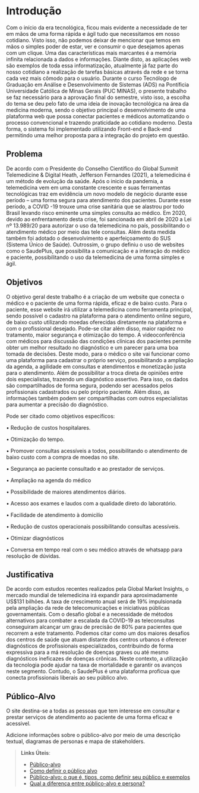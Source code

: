 # Introdução
Com o início da era tecnológica, ficou mais evidente a necessidade de ter em mãos de uma forma rápida e ágil tudo que necessitamos em nosso cotidiano. Visto isso, não podemos deixar de mencionar que temos em mãos o simples poder de estar, ver e consumir o que desejamos apenas com um clique. Uma das características mais marcantes é a memória infinita relacionada a dados e informações.
Diante disto, as aplicações web são exemplos de toda essa informatização, atualmente já faz parte do nosso cotidiano a realização de tarefas básicas através da rede e se torna cada vez mais cômodo para o usuário. 
Durante o curso Tecnólogo de Graduação em Análise e Desenvolvimento de Sistemas (ADS) na Pontíficia Universidade Católica de Minas Gerais (PUC MINAS), o presente trabalho se faz necessário para a aprovação final do semestre, visto isso, a escolha do tema se deu pelo fato de uma ideia de inovação tecnológica na área da medicina moderna, sendo o objetivo principal o desenvolvimento de uma plataforma web que possa conectar pacientes e médicos automatizando o processo convencional e trazendo praticidade ao cotidiano moderno. Desta forma, o sistema foi implementado utilizando Front-end e Back-end permitindo uma melhor proposta para a integração do projeto em questão.

## Problema
De acordo com o Presidente do Conselho Científico do Global Summit Telemedicine & Digital Heath, Jefferson Fernandes (2021), a telemedicina é um método de evolução da saúde. Após o inicio da pandemia, a telemedicina vem em uma constante crescente e suas ferramentas tecnológicas traz em evidência um novo modelo de negócio durante esse período – uma forma segura para atendimento dos pacientes. Durante esse período, a COVID -19 trouxe uma crise sanitária que se alastrou por todo Brasil levando risco eminente uma simples consulta ao médico.
Em 2020, devido ao enfrentamento desta crise, foi sancionada em abril de 2020 a Lei nº 13.989/20 para autorizar o uso da telemedicina no país, possibilitando o atendimento médico por meio das tele consultas. Além desta medida também foi adotado o desenvolvimento e aperfeiçoamento do SUS (Sistema Único de Saúde).
Outrossim, o grupo definiu o uso de websites como o SaudePlus, que possibilita a comunicação e a interação do médico e paciente, possibilitando o uso da telemedicina de uma forma simples e ágil.


## Objetivos

O objetivo geral deste trabalho é a criação de um website que conecta o médico e o paciente de uma forma rápida, eficaz e de baixo custo. 
Para o paciente, esse website irá utilizar a telemedicina como ferramenta principal, sendo possível o cadastro na plataforma para o atendimento online seguro, de baixo custo utilizando moedas oferecidas diretamente na plataforma e com o profissional desejado. Pode-se citar além disso, maior rapidez no tratamento, maior segurança e otimização do tempo.
A videoconferência com médicos para discussão das condições clínicas dos pacientes permite obter um melhor resultado no diagnóstico e um parecer para uma boa tomada de decisões.
Deste modo, para o médico o site vai funcionar como uma plataforma para cadastrar o próprio serviço, possibilitando a ampliação da agenda, a agilidade em consultas e atendimentos e monetização justa para o atendimento. Além de possibilitar a troca direta de opiniões entre dois especialistas, trazendo um diagnóstico assertivo.
Para isso, os dados são compartilhados de forma segura, podendo ser acessados pelos profissionais cadastrados ou pelo próprio paciente. Além disso, as informações também podem ser compartilhadas com outros especialistas para aumentar a precisão do diagnóstico.

Pode ser citado como objetivos específicos: 

•	Redução de custos hospitalares.

•	Otimização do tempo.

•	Promover consultas acessíveis a todos, possibilitando o atendimento de baixo custo com a compra de moedas no site.

•	Segurança ao paciente consultado e ao prestador de serviços.

•	Ampliação na agenda do médico

•	Possibilidade de maiores atendimentos diários.

•	Acesso aos exames e laudos com a qualidade direto do laboratório.

•	Facilidade de atendimento à domicilio

•	Redução de custos operacionais possibilitando consultas acessíveis.

•	Otimizar diagnósticos

•	Conversa em tempo real com o seu médico através de whatsapp para resolução de dúvidas.



## Justificativa

De acordo com estudos recentes realizados pela Global Market Insights, o mercado mundial de telemedicina irá expandir para aproximadamente US$131 bilhões. A taxa de crescimento anual será de 19% impulsionada pela ampliação da rede de telecomunicações e iniciativas públicas governamentais. Com o desafio global e a necessidade de métodos alternativos para combater a escalada da COVID-19 as teleconsultas conseguiram alcançar um grau de precisão de 80% para pacientes que recorrem a este tratamento.
Podemos citar como um dos maiores desafios dos centros de saúde que atuam distante dos centros urbanos é oferecer diagnósticos de profissionais especializados, contribuindo de forma expressiva para a má resolução de doenças graves ou até mesmo diagnósticos ineficazes de doenças crônicas. Neste contexto, a utilização da tecnologia pode ajudar na taxa de mortalidade e garantir os avanços neste segmento.
Contudo, o SaudePlus é uma plataforma profícua que conecta profissionais liberais ao seu público alvo.


## Público-Alvo

O site destina-se a todas as pessoas que tem interesse em consultar e prestar serviços de atendimento ao paciente de uma forma eficaz e acessivel.

Adicione informações sobre o público-alvo por meio de uma descrição textual, diagramas de personas e mapa de stakeholders.

> **Links Úteis**:
> - [Público-alvo](https://blog.hotmart.com/pt-br/publico-alvo/)
> - [Como definir o público alvo](https://exame.com/pme/5-dicas-essenciais-para-definir-o-publico-alvo-do-seu-negocio/)
> - [Público-alvo: o que é, tipos, como definir seu público e exemplos](https://klickpages.com.br/blog/publico-alvo-o-que-e/)
> - [Qual a diferença entre público-alvo e persona?](https://rockcontent.com/blog/diferenca-publico-alvo-e-persona/)
